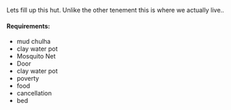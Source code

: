 Lets fill up this hut.
Unlike the other tenement this is where we actually live..

#### Requirements:
 - mud chulha
 - clay water pot
 - Mosquito Net
 - Door
 - clay water pot
 - poverty
 - food
 - cancellation
 - bed
